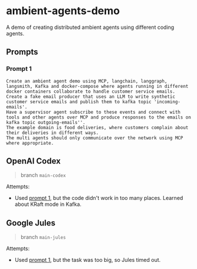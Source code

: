 # ambient-agents-demo
A demo of creating distributed ambient agents using different coding agents.

## Prompts

### Prompt 1

```
Create an ambient agent demo using MCP, langchain, langgraph, langsmith, Kafka and docker-compose where agents running in different docker containers collaborate to handle customer service emails.
Create a fake email producer that uses an LLM to write synthetic customer service emails and publish them to kafka topic 'incoming-emails'.
Have a supervisor agent subscribe to these events and connect with tools and other agents over MCP and produce responses to the emails on kafka topic outgoing-emails''.
The example domain is food deliveries, where customers complain about their deliveries in different ways.
The multi agents should only communicate over the network using MCP where appropriate.
```

## OpenAI Codex

> branch `main-codex`

Attempts:
- Used [prompt 1](#prompt-1), but the code didn't work in too many places. Learned about KRaft mode in Kafka.


## Google Jules

> branch `main-jules`

Attempts:
- Used [prompt 1](#prompt-1), but the task was too big, so Jules timed out.

